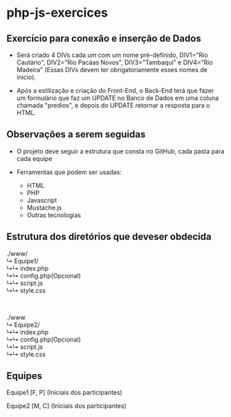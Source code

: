 # php-js-exercices

## Exercício para conexão e inserção de Dados
- <p>Será criado 4 DIVs cada um com um nome pré-definido, DIV1="Rio Cautário", DIV2="Rio Pacáas Novos", DIV3="Tambaqui" e DIV4="Rio Madeira" (Essas DIVs devem ter obrigatoriamente esses nomes de inicio).</p>
- <p>Após a estilização e criação do Front-End, o Back-End terá que fazer um formulário que faz um UPDATE no Banco de Dados em uma coluna chamada "predios", e depois do UPDATE retornar a resposta para o HTML.</p>

## Observações a serem seguidas
- <p>O projeto deve seguir a estrutura que consta no GitHub, cada pasta para cada equipe</p>
- <p>Ferramentas que podem ser usadas:</p>

  - HTML
  - PHP
  - Javascript
  - Mustache.js
  - Outras tecnologias

## Estrutura dos diretórios que deveser obdecida

./www/ \
  ↳ Equipe1/ \
          ↳↳ index.php \
          ↳↳ config.php(Opcional) \
          ↳↳ script.js \
          ↳↳ style.css 

</br>

./www \
  ↳ Equipe2/ \
          ↳↳ index.php \
          ↳↳ config.php(Opcional) \
          ↳↳ script.js \
          ↳↳ style.css 

## Equipes
<p>Equipe1 [F, P] (Iniciais dos participantes)</p>
<p>Equipe2 [M, C] (Iniciais dos participantes)</p>
